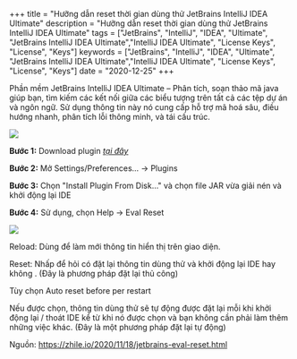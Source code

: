 +++
title = "Hưỡng dẫn reset thời gian dùng thử JetBrains IntelliJ IDEA Ultimate"
description = "Hưỡng dẫn reset thời gian dùng thử JetBrains IntelliJ IDEA Ultimate"
tags = ["JetBrains", "IntelliJ", "IDEA", "Ultimate", "JetBrains IntelliJ IDEA Ultimate","IntelliJ IDEA Ultimate", "License Keys", "License", "Keys"]
keywords = ["JetBrains", "IntelliJ", "IDEA", "Ultimate", "JetBrains IntelliJ IDEA Ultimate","IntelliJ IDEA Ultimate", "License Keys", "License", "Keys"]
date = "2020-12-25"
+++

Phần mềm JetBrains IntelliJ IDEA Ultimate – Phân tích, soạn thảo mã java giúp bạn, tìm kiếm các kết nối giữa các biểu tượng trên tất cả các tệp dự án và ngôn ngữ. Sử dụng thông tin này nó cung cấp hỗ trợ mã hoá sâu, điều hướng nhanh, phân tích lỗi thông minh, và tái cấu trúc.

![](https://linkerpt.com/wp-content/uploads/2018/04/intellij-idea-2018.jpg)

**Bước 1:** Download plugin [*tại đây*](https://plugins.zhile.io/files/ide-eval-resetter-2.1.9.zip)

**Bước 2:** Mở Settings/Preferences... -> Plugins

**Bước 3:** Chọn "Install Plugin From Disk..." và chọn file JAR vừa giải nén và khởi động lại IDE

**Bước 4:** Sử dụng, chọn Help -> Eval Reset 

![](/images/25122020/2020122501.PNG)

Reload: Dùng để làm mới thông tin hiển thị trên giao diện.

Reset: Nhấp để hỏi có đặt lại thông tin dùng thử và khởi động lại IDE hay không . (Đây là phương pháp đặt lại thủ công)

Tùy chọn Auto reset before per restart

Nếu được chọn, thông tin dùng thử sẽ tự động được đặt lại mỗi khi khởi động lại / thoát IDE kể từ khi nó được chọn và bạn không cần phải làm thêm những việc khác. (Đây là một phương pháp đặt lại tự động)


Nguồn: https://zhile.io/2020/11/18/jetbrains-eval-reset.html




